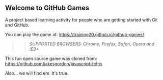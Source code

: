 ## Welcome to GitHub Games

A project based learning activity for people who are getting started with Git and GitHub.

You can play the game at: https://training20.github.io/github-games/

>> _*SUPPORTED BROWSERS*: Chrome, Firefox, Safari, Opera and IE9+_

This fun open source game was cloned from: https://github.com/jakesgordon/javascript-tetris

Also... we will find em. It's true.
